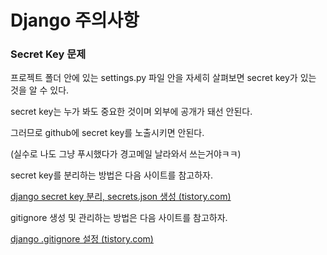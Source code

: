 # Django 주의사항



### Secret Key 문제

프로젝트 폴더 안에 있는 settings.py 파일 안을 자세히 살펴보면 secret key가 있는 것을 알 수 있다.

secret key는 누가 봐도 중요한 것이며 외부에 공개가 돼선 안된다.

그러므로 github에 secret key를 노출시키면 안된다.

(실수로 나도 그냥 푸시했다가 경고메일 날라와서 쓰는거야ㅋㅋ)



secret key를 분리하는 방법은 다음 사이트를 참고하자.

[django secret key 분리, secrets.json 생성 (tistory.com)](https://integer-ji.tistory.com/180)



gitignore 생성 및 관리하는 방법은 다음 사이트를 참고하자.

[django .gitignore 설정 (tistory.com)](https://integer-ji.tistory.com/179)

